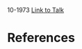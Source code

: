 

10-1973
[Link to Talk](https://www.churchofjesuschrist.org/study/general-conference/1973/10/friday-afternoon-session?lang=eng)



# References
